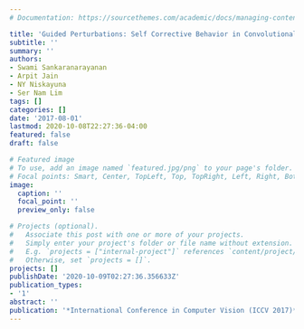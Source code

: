 ```yaml
---
# Documentation: https://sourcethemes.com/academic/docs/managing-content/

title: 'Guided Perturbations: Self Corrective Behavior in Convolutional Neural Networks'
subtitle: ''
summary: ''
authors:
- Swami Sankaranarayanan
- Arpit Jain
- NY Niskayuna
- Ser Nam Lim
tags: []
categories: []
date: '2017-08-01'
lastmod: 2020-10-08T22:27:36-04:00
featured: false
draft: false

# Featured image
# To use, add an image named `featured.jpg/png` to your page's folder.
# Focal points: Smart, Center, TopLeft, Top, TopRight, Left, Right, BottomLeft, Bottom, BottomRight.
image:
  caption: ''
  focal_point: ''
  preview_only: false

# Projects (optional).
#   Associate this post with one or more of your projects.
#   Simply enter your project's folder or file name without extension.
#   E.g. `projects = ["internal-project"]` references `content/project/deep-learning/index.md`.
#   Otherwise, set `projects = []`.
projects: []
publishDate: '2020-10-09T02:27:36.356633Z'
publication_types:
- '1'
abstract: ''
publication: '*International Conference in Computer Vision (ICCV 2017)*'
---
```

